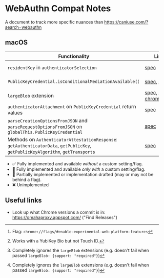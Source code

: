 # WebAuthn Compat Notes

A document to track more specific nuances than <https://caniuse.com/?search=webauthn>
## macOS

| Functionality | Links | Chrome | Firefox | Safari |
|-|-|-|-|-|
| `residentKey` in `authenticatorSelection` | [spec](https://w3c.github.io/webauthn/#dom-authenticatorselectioncriteria-residentkey) | ✅ 109.0.5414.87 | ❌ 111.0a1 | ✅ 16.2 |
| `PublicKeyCredential.isConditionalMediationAvailable()` | [spec](https://w3c.github.io/webauthn/#dom-publickeycredential-isconditionalmediationavailable), [crbug](https://bugs.chromium.org/p/chromium/issues/detail?id=1330946) | ✅ 109.0.5414.87 | ❌ | ✅ 16+ |
| `largeBlob` extension | [spec](https://w3c.github.io/webauthn/#sctn-large-blob-extension), [crbug](https://bugs.chromium.org/p/chromium/issues/detail?id=1114875&colspec=ID%20Pri%20M%20Status%20Owner%20Summary%20OS%20Modified&x=m&y=releaseblock&cells=tiles&q=largeBlob&can=1), [chromestatus](https://chromestatus.com/feature/5657899357437952) | 🏁[^2][^3] | ❌[^4] | ❌[^4] |
| `authenticatorAttachment` on `PublicKeyCredential` return values | [spec](https://w3c.github.io/webauthn/#dom-publickeycredential-authenticatorattachment) | ✅ 109.0.5414.87 | ❌ 111.0a1 | ✅ 16.2 |
| `parseCreationOptionsFromJSON` and `parseRequestOptionsFromJSON` on `globalThis.PublicKeyCredential` | [spec](https://w3c.github.io/webauthn/#sctn-parseCreationOptionsFromJSON) | ❌ 109.0.5414.87 | ❌ 111.0a1 | ❌ 16.2 |
| Methods on `AuthenticatorAttestationResponse`: `getAuthenticatorData`, `getPublicKey`, `getPublicKeyAlgorithm`, `getTransports` | [spec](https://w3c.github.io/webauthn/#sctn-parseCreationOptionsFromJSON) | ✅ 109.0.5414.87 | ❌ 111.0a1 | ✅ 16.2 |

[^2]: Flag: `chrome://flags/#enable-experimental-web-platform-features`
[^3]: Works with a YubiKey Bio but not Touch ID.
[^4]: Completely ignores the `largeBlob` extensions (e.g. doesn't fail when passed `largeBlob: {support: "required"}`)

- ✅ Fully implemented and available *without* a custom setting/flag.
- 🏁 Fully implemented and available *only with* a custom setting/flag.
- 🚧 Partially implemented or implementation drafted (may or may not be behind a flag).
- ❌ Unimplemented

## Useful links

- Look up what Chrome versions a commit is in: <https://omahaproxy.appspot.com/> ("Find Releases")
